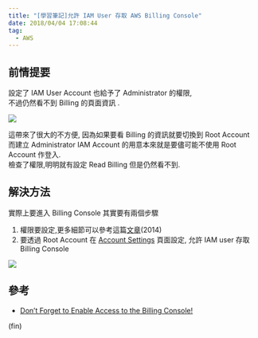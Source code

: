```yaml
---
title: "[學習筆記]允許 IAM User 存取 AWS Billing Console"
date: 2018/04/04 17:08:44
tag:
  - AWS
---
```


## 前情提要

設定了 IAM User Account 也給予了 Administrator 的權限,  
不過仍然看不到 Billing 的頁面資訊 .  

![](https://i.imgur.com/1Ge6pGi.jpg)

這帶來了很大的不方便, 因為如果要看 Billing 的資訊就要切換到 Root Account  
而建立 Administrator IAM Account 的用意本來就是要儘可能不使用 Root Account 作登入.  
檢查了權限,明明就有設定 Read Billing 但是仍然看不到.  

## 解決方法

實際上要進入 Billing Console 其實要有兩個步驟  

1. 權限要設定,更多細節可以參考這篇[文章](https://aws.amazon.com/blogs/security/enhanced-iam-capabilities-for-the-aws-billing-console/)(2014)
2. 要透過 Root Account 在 [Account Settings](https://console.aws.amazon.com/billing/home#/account) 頁面設定, 允許 IAM user 存取 Billing Console  

![](https://i.imgur.com/yBXaLPJ.jpg)

## 參考

- [Don’t Forget to Enable Access to the Billing Console!](https://aws.amazon.com/blogs/security/dont-forget-to-enable-access-to-the-billing-console/)

(fin)

